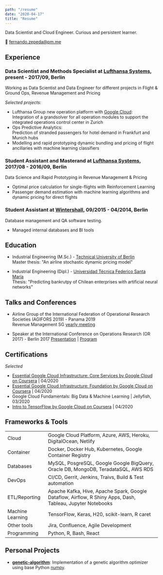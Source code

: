 ```yaml
---
path: "/resume"
date: "2020-04-17"
title: "Resume"
---
```


Data Scientist and Cloud Engineer. Curious and persistent learner.

:email: <fernando.zepeda@pm.me>

## Experience 

### Data Scientist and Methods Specialist at [Lufthansa Systems](https://www.lhsystems.com/), present - 2017/09, Berlin

Working as Data Scientist and Data Engineer for different projects in Flight & Ground Ops, Revenue Management and Pricing   

*Selected projects*:
- Lufthansa Group new operation platform with [Google Cloud](https://cloud.google.com/):   
Integration of a grandsolver for all operation modules to support the integrated operations control center in Zurich
- Ops Predictive Analytics:  
 Prediction of stranded passengers for hotel demand in Frankfurt and Munich hubs 
- Modelling and rapid prototyping dynamic bundling and pricing of flight ancillaries with machine learning classifiers 

### Student Assistant and Masterand at [Lufthansa Systems](https://www.lhsystems.com/), 2017/08 - 2016/09, Berlin

Data Science and Rapid Prototyping in Revenue Management & Pricing

- Optimal price calculation for single-flights with Reinforcement Learning 
- Passenger demand estimation with machine learning algorithms and dynamic pricing for direct flights


### Student Assistant at [Wintershall](https://wintershalldea.com/en), 09/2015 - 04/2014, Berlin

Database management and QA software testing. 

- Managed internal databases and BI tools 

## Education 
-  <span class="colored-text_1">Industrial Engineering (M.Sc.)</span> - [Technical University of Berlin](https://www.tu-berlin.de/menue/home/)  
Master thesis: "An airline stochastic dynamic pricing model"

-  <span class="colored-text_1">Industrial Engineering (Dipl.)</span> - 
[Universidad Técnica Federico Santa María](https://www.usm.cl/)  
Thesis: "Predicting bankrutpy of Chilean enterprises with artificial neural networks"

## Talks and Conferences 

- Airline Group of the International Federation of Operational Research Societies (<span class="colored-text_1">AGIFORS 2019</span>) - Panama 2019  
Revenue Management SG [yearly meeting](https://agifors.org/rm-2019)

- Speaker at the International Conference on Operations Research (<span class="colored-text_1">OR 2017</span>) - Berlin 2017 [Presentation](https://www.dropbox.com/s/h7vtkc215zh3r43/OR_2017.pdf?dl=0) | [Program](https://www.euro-online.org/conf/admin/tmp/program-gor2017.pdf)


## Certifications 

*Selected*

- [Essential Google Cloud Infrastructure: Core Services by Google Cloud on Coursera](https://www.coursera.org/account/accomplishments/records/W2ZTKPJ8QG4D) | 04/2020
- [Essential Google Cloud Infrastructure: Foundation by Google Cloud on Coursera](https://www.coursera.org/account/accomplishments/records/N7W6UZCUCHY6) | 04/2020
- Google Cloud Fundamentals: Big Data & Machine Learning | Jellyfish, 03/2020
- [Intro to TensorFlow by Google Cloud on Coursera](https://www.coursera.org/account/accomplishments/records/B7SLNSP8BY9U) | 04/2020

## Frameworks & Tools 

|                                                      |                                                                                                        |
|------------------------------------------------------|--------------------------------------------------------------------------------------------------------|
| <span class="colored-text_1">Cloud</span>            | Google Cloud Platform, Azure, AWS, Heroku, DigitalOcean, Netlify                                       |
| <span class="colored-text_1">Container</span>        | Docker, Docker Hub, Kubernetes, Google Container Registry                                              |
| <span class="colored-text_1">Databases</span>        | MySQL, PosgreSQL, Google Google BigQuery, Oracle DB, MongoDB, TeradataSQL, AWS RDS                     |
| <span class="colored-text_1">DevOps</span>           | CI/CD, Gerrit, Jenkins, Traivs, Build & Test automation                                                |
| <span class="colored-text_1">ETL/Reporting</span>    | Apache Kafka, Hive, Apache Spark, Google Dataflow, Airflow, R Shiny Apps, Dash, Tableau, Jupyter Notebooks |
| <span class="colored-text_1">Machine Learning</span> | TensorFlow, Keras, H20, scikit-learn, R caret                                                          |
| <span class="colored-text_1">Other tools</span>      | Jira, Confluence, Agile Development                                                                    |
| <span class="colored-text_1">Programming</span>      | Python, R, Bash, React                                                                                 |


## Personal Projects 

- **[genetic-algorithm](https://github.com/Fmrhj/genetic-algorithm)**: Implementation of a genetic algorithm optimizer using base Python [numpy](https://numpy.org/). 